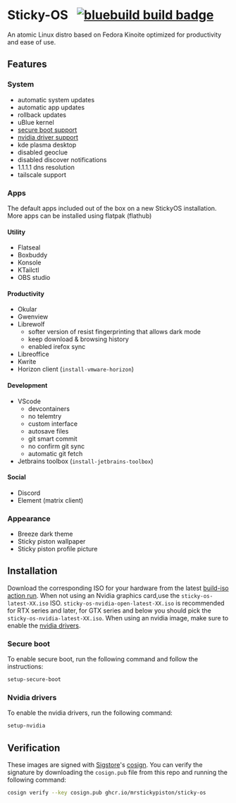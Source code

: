 # Sticky-OS &nbsp; [![bluebuild build badge](https://github.com/mrstickypiston/sticky-os/actions/workflows/build.yml/badge.svg)](https://github.com/mrstickypiston/sticky-os/actions/workflows/build.yml)

An atomic Linux distro based on Fedora Kinoite optimized for productivity and ease of use.

## Features
### System
  - automatic system updates
  - automatic app updates
  - rollback updates
  - uBlue kernel
  - [secure boot support](#secure-boot)
  - [nvidia driver support](#nvidia-drivers)
  - kde plasma desktop
  - disabled geoclue
  - disabled discover notifications
  - 1.1.1.1 dns resolution
  - tailscale support

### Apps
The default apps included out of the box on a new StickyOS installation. More apps can be installed using flatpak (flathub)
#### Utility
  - Flatseal
  - Boxbuddy
  - Konsole
  - KTailctl
  - OBS studio

#### Productivity
  - Okular
  - Gwenview
  - Librewolf
    - softer version of resist fingerprinting that allows dark mode
    - keep download & browsing history
    - enabled irefox sync
  - Libreoffice
  - Kwrite
  - Horizon client (`install-vmware-horizon`)

#### Development
  - VScode
    - devcontainers
    - no telemtry
    - custom interface
    - autosave files
    - git smart commit
    - no confirm git sync
    - automatic git fetch
  - Jetbrains toolbox (`install-jetbrains-toolbox`)

#### Social
  - Discord
  - Element (matrix client)

### Appearance
  - Breeze dark theme
  - Sticky piston wallpaper
  - Sticky piston profile picture

## Installation
Download the corresponding ISO for your hardware from the latest [build-iso action run](https://github.com/MrStickyPiston/Sticky-OS/actions/workflows/build-iso.yml). When not using an Nvidia graphics card,use the `sticky-os-latest-XX.iso` ISO. 
`sticky-os-nvidia-open-latest-XX.iso` is recommended for RTX series and later, for GTX series and below you should pick the
`sticky-os-nvidia-latest-XX.iso`.
When using an nvidia image, make sure to enable the [nvidia drivers](#nvidia-drivers).

### Secure boot
To enable secure boot, run the following command and follow the instructions:
```sh
setup-secure-boot
```

### Nvidia drivers
To enable the nvidia drivers, run the following command:
```sh
setup-nvidia
```

## Verification

These images are signed with [Sigstore](https://www.sigstore.dev/)'s [cosign](https://github.com/sigstore/cosign). You can verify the signature by downloading the `cosign.pub` file from this repo and running the following command:

```bash
cosign verify --key cosign.pub ghcr.io/mrstickypiston/sticky-os
```
